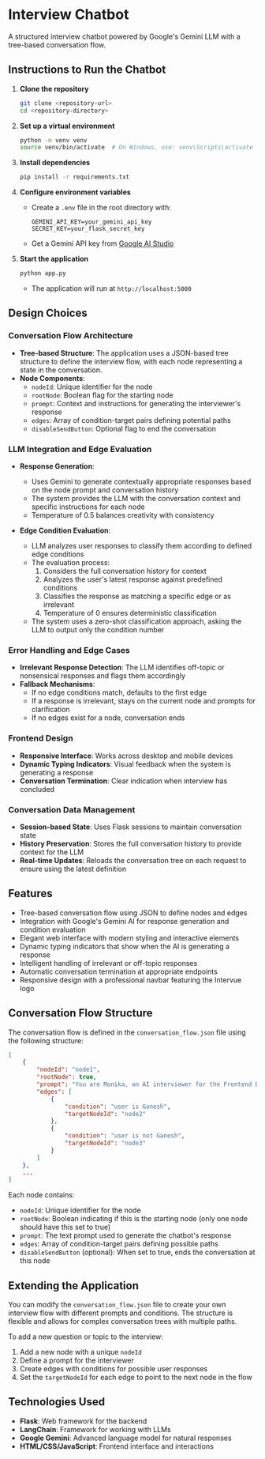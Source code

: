 # Interview Chatbot

A structured interview chatbot powered by Google's Gemini LLM with a tree-based conversation flow.

## Instructions to Run the Chatbot

1. **Clone the repository**
   ```bash
   git clone <repository-url>
   cd <repository-directory>
   ```

2. **Set up a virtual environment**
   ```bash
   python -m venv venv
   source venv/bin/activate  # On Windows, use: venv\Scripts\activate
   ```

3. **Install dependencies**
   ```bash
   pip install -r requirements.txt
   ```

4. **Configure environment variables**
   - Create a `.env` file in the root directory with:
     ```
     GEMINI_API_KEY=your_gemini_api_key
     SECRET_KEY=your_flask_secret_key
     ```
   - Get a Gemini API key from [Google AI Studio](https://makersuite.google.com/app/apikey)

5. **Start the application**
   ```bash
   python app.py
   ```
   - The application will run at `http://localhost:5000`

## Design Choices

### Conversation Flow Architecture

- **Tree-based Structure**: The application uses a JSON-based tree structure to define the interview flow, with each node representing a state in the conversation.
- **Node Components**:
  - `nodeId`: Unique identifier for the node
  - `rootNode`: Boolean flag for the starting node
  - `prompt`: Context and instructions for generating the interviewer's response
  - `edges`: Array of condition-target pairs defining potential paths
  - `disableSendButton`: Optional flag to end the conversation

### LLM Integration and Edge Evaluation

- **Response Generation**:
  - Uses Gemini to generate contextually appropriate responses based on the node prompt and conversation history
  - The system provides the LLM with the conversation context and specific instructions for each node
  - Temperature of 0.5 balances creativity with consistency

- **Edge Condition Evaluation**:
  - LLM analyzes user responses to classify them according to defined edge conditions
  - The evaluation process:
    1. Considers the full conversation history for context
    2. Analyzes the user's latest response against predefined conditions
    3. Classifies the response as matching a specific edge or as irrelevant
    4. Temperature of 0 ensures deterministic classification
  - The system uses a zero-shot classification approach, asking the LLM to output only the condition number

### Error Handling and Edge Cases

- **Irrelevant Response Detection**: The LLM identifies off-topic or nonsensical responses and flags them accordingly
- **Fallback Mechanisms**:
  - If no edge conditions match, defaults to the first edge
  - If a response is irrelevant, stays on the current node and prompts for clarification
  - If no edges exist for a node, conversation ends

### Frontend Design

- **Responsive Interface**: Works across desktop and mobile devices
- **Dynamic Typing Indicators**: Visual feedback when the system is generating a response
- **Conversation Termination**: Clear indication when interview has concluded

### Conversation Data Management

- **Session-based State**: Uses Flask sessions to maintain conversation state
- **History Preservation**: Stores the full conversation history to provide context for the LLM
- **Real-time Updates**: Reloads the conversation tree on each request to ensure using the latest definition

## Features

- Tree-based conversation flow using JSON to define nodes and edges
- Integration with Google's Gemini AI for response generation and condition evaluation
- Elegant web interface with modern styling and interactive elements
- Dynamic typing indicators that show when the AI is generating a response
- Intelligent handling of irrelevant or off-topic responses
- Automatic conversation termination at appropriate endpoints
- Responsive design with a professional navbar featuring the Intervue logo

## Conversation Flow Structure

The conversation flow is defined in the `conversation_flow.json` file using the following structure:

```json
[
    {
        "nodeId": "node1",
        "rootNode": true,
        "prompt": "You are Monika, an AI interviewer for the Frontend Developer role. You're starting an interview with a candidate named Ganesh. Introduce yourself and ask if you're speaking with Ganesh today.",
        "edges": [
            {
                "condition": "user is Ganesh",
                "targetNodeId": "node2"
            },
            {
                "condition": "user is not Ganesh",
                "targetNodeId": "node3"
            }
        ]
    },
    ...
]
```

Each node contains:
- `nodeId`: Unique identifier for the node
- `rootNode`: Boolean indicating if this is the starting node (only one node should have this set to true)
- `prompt`: The text prompt used to generate the chatbot's response
- `edges`: Array of condition-target pairs defining possible paths
- `disableSendButton` (optional): When set to true, ends the conversation at this node

## Extending the Application

You can modify the `conversation_flow.json` file to create your own interview flow with different prompts and conditions. The structure is flexible and allows for complex conversation trees with multiple paths.

To add a new question or topic to the interview:

1. Add a new node with a unique `nodeId`
2. Define a prompt for the interviewer
3. Create edges with conditions for possible user responses
4. Set the `targetNodeId` for each edge to point to the next node in the flow

## Technologies Used

- **Flask**: Web framework for the backend
- **LangChain**: Framework for working with LLMs
- **Google Gemini**: Advanced language model for natural responses
- **HTML/CSS/JavaScript**: Frontend interface and interactions 